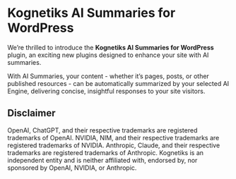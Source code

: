 # Kognetiks AI Summaries for WordPress

We’re thrilled to introduce the **Kognetiks AI Summaries for WordPress** plugin, an exciting new plugins designed to enhance your site with AI summaries.

With AI Summaries, your content - whether it’s pages, posts, or other published resources - can be automatically summarized by your selected AI Engine, delivering concise, insightful responses to your site visitors.

## Disclaimer

OpenAI, ChatGPT, and their respective trademarks are registered trademarks of OpenAI. NVIDIA, NIM, and their respective trademarks are registered trademarks of NVIDIA. Anthropic, Claude, and their respective trademarks are registered trademarks of Anthropic. Kognetiks is an independent entity and is neither affiliated with, endorsed by, nor sponsored by OpenAI, NVIDIA, or Anthropic.
